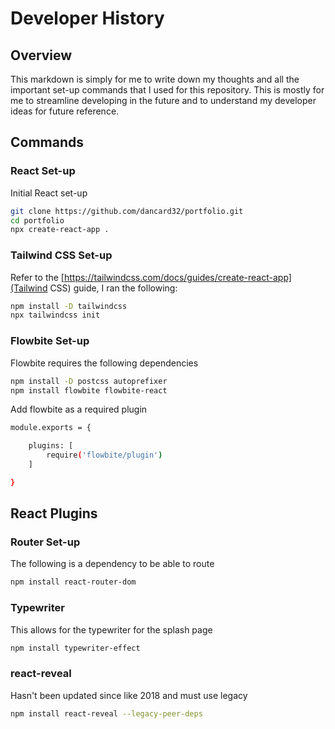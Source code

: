 # Developer History

## Overview

This markdown is simply for me to write down my thoughts and all the important set-up commands that I used for this repository. This is mostly for me to streamline developing in the future and to understand my developer ideas for future reference.

## Commands

### React Set-up
Initial React set-up
```bash
git clone https://github.com/dancard32/portfolio.git
cd portfolio
npx create-react-app .
```

### Tailwind CSS Set-up

Refer to the [https://tailwindcss.com/docs/guides/create-react-app](Tailwind CSS) guide, I ran the following:
```bash
npm install -D tailwindcss
npx tailwindcss init
```

### Flowbite Set-up

Flowbite requires the following dependencies
```bash
npm install -D postcss autoprefixer
npm install flowbite flowbite-react
```

Add flowbite as a required plugin
```bash
module.exports = {

    plugins: [
        require('flowbite/plugin')
    ]

}
```

## React Plugins
### Router Set-up
The following is a dependency to be able to route 
```bash
npm install react-router-dom
```

### Typewriter
This allows for the typewriter for the splash page
```bash
npm install typewriter-effect
```

### react-reveal
Hasn't been updated since like 2018 and must use legacy
```bash
npm install react-reveal --legacy-peer-deps
```